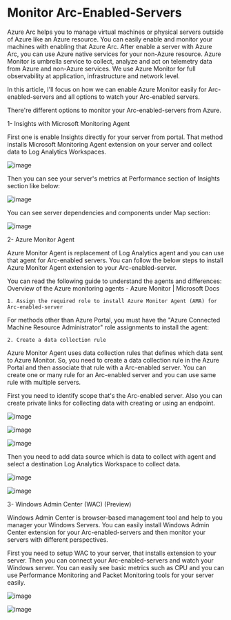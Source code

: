 # Monitor Arc-Enabled-Servers

Azure Arc helps you to manage virtual machines or physical servers outside of Azure like an Azure resource. You can easily enable and monitor your machines with enabling that Azure Arc. After enable a server with Azure Arc, you can use Azure native services for your non-Azure resource.  Azure Monitor is umbrella service to collect, analyze and act on telemetry data from Azure and non-Azure services. We use Azure Monitor for full observability at application, infrastructure and network level. 

In this article, I'll focus on how we can enable Azure Monitor easily for Arc-enabled-servers and all options to watch your Arc-enabled servers.

There're different options to monitor your Arc-enabled-servers from Azure. 

1- Insights with Microsoft Monitoring Agent

First one is enable Insights directly for your server from portal. That method installs Microsoft Monitoring Agent extension on your server and collect data to Log Analytics Workspaces.

![image](https://user-images.githubusercontent.com/9195953/173695471-8dea8558-135c-4e73-a9da-f226647916af.png)


Then you can see your server's metrics at Performance section of Insights section like below:

![image](https://user-images.githubusercontent.com/9195953/173695492-0cf8595d-0ae5-4ee9-bd06-f47b46e07f93.png)

You can see server dependencies and components under Map section:

![image](https://user-images.githubusercontent.com/9195953/173695504-304e535a-0d4d-4166-ae25-c974073f3cb7.png)


2- Azure Monitor Agent

Azure Monitor Agent is replacement of Log Analytics agent and you can use that agent for Arc-enabled servers. You can follow the below steps to install Azure Monitor Agent extension to your Arc-enabled-server. 

You can read the following guide to understand the agents and differences: Overview of the Azure monitoring agents - Azure Monitor | Microsoft Docs

	1. Assign the required role to install Azure Monitor Agent (AMA) for Arc-enabled-server

For methods other than Azure Portal, you must have the "Azure Connected Machine Resource Administrator" role assignments to install the agent:

	2. Create a data collection rule

Azure Monitor Agent uses data collection rules that defines which data sent to Azure Monitor. So, you need to create a data collection rule in the Azure Portal and then associate that rule with a Arc-enabled server. You can create one or many rule for an Arc-enabled server and you can use same rule with multiple servers. 

First you need to identify scope that's the Arc-enabled server. Also you can create private links for collecting data with creating or using an endpoint.

![image](https://user-images.githubusercontent.com/9195953/173695562-121a7901-4581-40d8-8383-43e036af6b95.png)

![image](https://user-images.githubusercontent.com/9195953/173695577-cdcfeef2-db45-4f29-ad5c-bc4992cca4a7.png)

![image](https://user-images.githubusercontent.com/9195953/173695584-c42ee33e-c1c2-4b08-aff3-4a75eb7000a1.png)

Then you need to add data source which is data to collect with agent and select a destination Log Analytics Workspace to collect data.

![image](https://user-images.githubusercontent.com/9195953/173695593-4d2446f0-110a-4c26-8647-2f722cc19ad2.png)

![image](https://user-images.githubusercontent.com/9195953/173695638-bf0cc29e-93b9-45af-98a3-93dcf230e37f.png)


3- Windows Admin Center (WAC) (Preview)

Windows Admin Center is browser-based management tool and help to you manager your Windows Servers. You can easily install Windows Admin Center extension for your Arc-enabled-servers and then monitor your servers with different perspectives.

First you need to setup WAC to your server, that installs extension to your server.   Then you can connect your Arc-enabled-servers and watch your Windows server.  You can easily see basic metrics such as CPU and you can use Performance Monitoring and Packet Monitoring tools for your server easily. 

![image](https://user-images.githubusercontent.com/9195953/173695657-4e3e4df5-e984-4626-901c-06ed42de1cbb.png)

![image](https://user-images.githubusercontent.com/9195953/173695554-647a5dd6-fb25-4f84-97dc-3e7e40e835b1.png)





